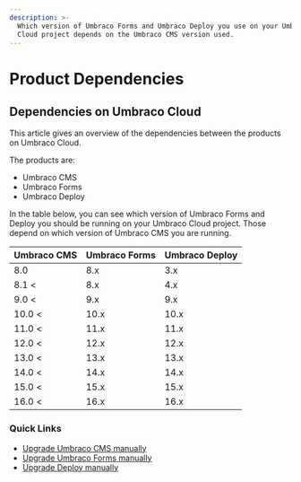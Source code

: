 ```yaml
---
description: >-
  Which version of Umbraco Forms and Umbraco Deploy you use on your Umbraco
  Cloud project depends on the Umbraco CMS version used.
---
```


# Product Dependencies

## Dependencies on Umbraco Cloud

This article gives an overview of the dependencies between the products on Umbraco Cloud.

The products are:

* Umbraco CMS
* Umbraco Forms
* Umbraco Deploy

In the table below, you can see which version of Umbraco Forms and Deploy you should be running on your Umbraco Cloud project. Those depend on which version of Umbraco CMS you are running.

| Umbraco CMS | Umbraco Forms | Umbraco Deploy |
| ----------- | ------------- | -------------- |
| 8.0         | 8.x           | 3.x            |
| 8.1 <       | 8.x           | 4.x            |
| 9.0 <       | 9.x           | 9.x            |
| 10.0 <      | 10.x          | 10.x           |
| 11.0 <      | 11.x          | 11.x           |
| 12.0 <      | 12.x          | 12.x           |
| 13.0 <      | 13.x          | 13.x           |
| 14.0 <      | 14.x          | 14.x           |
| 15.0 <      | 15.x          | 15.x           |
| 16.0 <      | 16.x          | 16.x           |

### Quick Links

* [Upgrade Umbraco CMS manually](manual-upgrades/manual-cms-upgrade.md)
* [Upgrade Umbraco Forms manually](https://docs.umbraco.com/umbraco-forms/upgrading/manualupgrade)
* [Upgrade Deploy manually](manual-upgrades/manual-upgrade-deploy.md)
